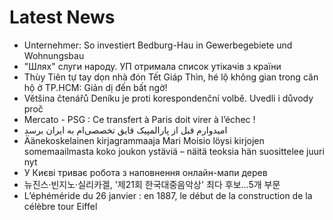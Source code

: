 # Latest News
-  Unternehmer: So investiert Bedburg-Hau in Gewerbegebiete und Wohnungsbau
-  "Шлях" слуги народу. УП отримала список утікачів з країни
-  Thùy Tiên tự tay dọn nhà đón Tết Giáp Thìn, hé lộ không gian trong căn hộ ở TP.HCM: Giản dị đến bất ngờ!
-  Většina čtenářů Deníku je proti korespondenční volbě. Uvedli i důvody proč
-  Mercato - PSG : Ce transfert à Paris doit virer à l’échec !
-  امیدوارم قبل از پارالمپیک قایق تخصصی‌ام به ایران برسد
-  Äänekoskelainen kirjagrammaaja Mari Moisio löysi kirjojen somemaailmasta koko joukon ystäviä – näitä teoksia hän suosittelee juuri nyt
-  У Києві триває робота з наповнення онлайн-мапи дерев
-  뉴진스·빈지노·실리카겔, '제21회 한국대중음악상' 최다 후보…5개 부문
-  L’éphéméride du 26 janvier : en 1887, le début de la construction de la célèbre tour Eiffel
